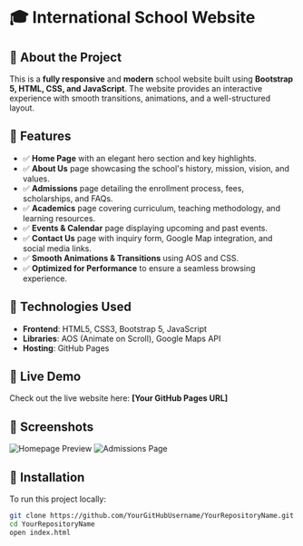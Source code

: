 # 🎓 International School Website

## 📌 About the Project
This is a **fully responsive** and **modern** school website built using **Bootstrap 5, HTML, CSS, and JavaScript**. The website provides an interactive experience with smooth transitions, animations, and a well-structured layout.

## 🌟 Features
- ✅ **Home Page** with an elegant hero section and key highlights.
- ✅ **About Us** page showcasing the school's history, mission, vision, and values.
- ✅ **Admissions** page detailing the enrollment process, fees, scholarships, and FAQs.
- ✅ **Academics** page covering curriculum, teaching methodology, and learning resources.
- ✅ **Events & Calendar** page displaying upcoming and past events.
- ✅ **Contact Us** page with inquiry form, Google Map integration, and social media links.
- ✅ **Smooth Animations & Transitions** using AOS and CSS.
- ✅ **Optimized for Performance** to ensure a seamless browsing experience.

## 🔧 Technologies Used
- **Frontend**: HTML5, CSS3, Bootstrap 5, JavaScript
- **Libraries**: AOS (Animate on Scroll), Google Maps API
- **Hosting**: GitHub Pages

## 🚀 Live Demo
Check out the live website here: **[Your GitHub Pages URL]**

## 📸 Screenshots
![Homepage Preview](screenshots/homepage.png)
![Admissions Page](screenshots/admissions.png)

## 📜 Installation
To run this project locally:
```bash
git clone https://github.com/YourGitHubUsername/YourRepositoryName.git
cd YourRepositoryName
open index.html
